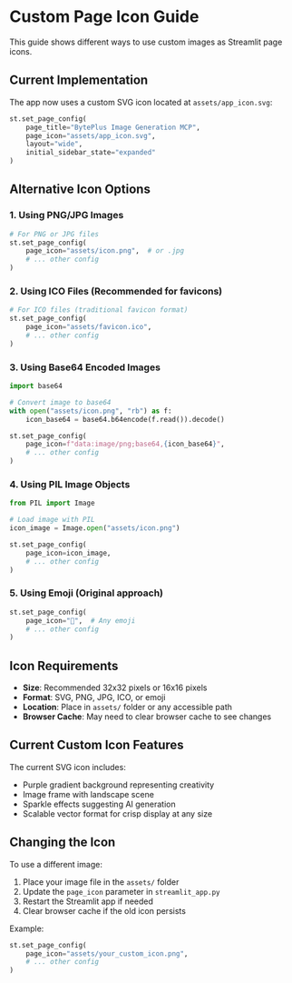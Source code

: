 # Custom Page Icon Guide

This guide shows different ways to use custom images as Streamlit page icons.

## Current Implementation

The app now uses a custom SVG icon located at `assets/app_icon.svg`:

```python
st.set_page_config(
    page_title="BytePlus Image Generation MCP",
    page_icon="assets/app_icon.svg",
    layout="wide",
    initial_sidebar_state="expanded"
)
```

## Alternative Icon Options

### 1. Using PNG/JPG Images
```python
# For PNG or JPG files
st.set_page_config(
    page_icon="assets/icon.png",  # or .jpg
    # ... other config
)
```

### 2. Using ICO Files (Recommended for favicons)
```python
# For ICO files (traditional favicon format)
st.set_page_config(
    page_icon="assets/favicon.ico",
    # ... other config
)
```

### 3. Using Base64 Encoded Images
```python
import base64

# Convert image to base64
with open("assets/icon.png", "rb") as f:
    icon_base64 = base64.b64encode(f.read()).decode()

st.set_page_config(
    page_icon=f"data:image/png;base64,{icon_base64}",
    # ... other config
)
```

### 4. Using PIL Image Objects
```python
from PIL import Image

# Load image with PIL
icon_image = Image.open("assets/icon.png")

st.set_page_config(
    page_icon=icon_image,
    # ... other config
)
```

### 5. Using Emoji (Original approach)
```python
st.set_page_config(
    page_icon="🎨",  # Any emoji
    # ... other config
)
```

## Icon Requirements

- **Size**: Recommended 32x32 pixels or 16x16 pixels
- **Format**: SVG, PNG, JPG, ICO, or emoji
- **Location**: Place in `assets/` folder or any accessible path
- **Browser Cache**: May need to clear browser cache to see changes

## Current Custom Icon Features

The current SVG icon includes:
- Purple gradient background representing creativity
- Image frame with landscape scene
- Sparkle effects suggesting AI generation
- Scalable vector format for crisp display at any size

## Changing the Icon

To use a different image:

1. Place your image file in the `assets/` folder
2. Update the `page_icon` parameter in `streamlit_app.py`
3. Restart the Streamlit app if needed
4. Clear browser cache if the old icon persists

Example:
```python
st.set_page_config(
    page_icon="assets/your_custom_icon.png",
    # ... other config
)
```